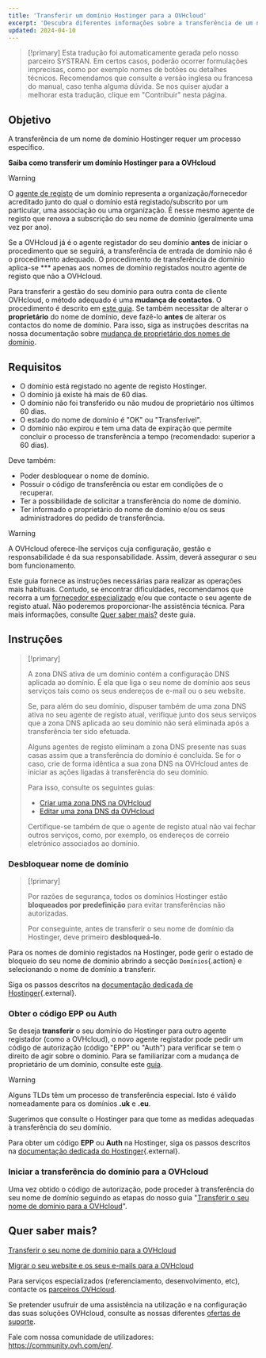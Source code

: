 ```yaml
---
title: 'Transferir um domínio Hostinger para a OVHcloud'
excerpt: 'Descubra diferentes informações sobre a transferência de um nome de domínio Hostinger para a OVHcloud'
updated: 2024-04-10
---
```


> [!primary]
> Esta tradução foi automaticamente gerada pelo nosso parceiro SYSTRAN. Em certos casos, poderão ocorrer formulações imprecisas, como por exemplo nomes de botões ou detalhes técnicos. Recomendamos que consulte a versão inglesa ou francesa do manual, caso tenha alguma dúvida. Se nos quiser ajudar a melhorar esta tradução, clique em "Contribuir" nesta página.
>

## Objetivo

A transferência de um nome de domínio Hostinger requer um processo específico.

**Saiba como transferir um domínio Hostinger para a OVHcloud**

> [!warning]
>
> O [agente de registo](https://www.ovhcloud.com/pt/learn/what-is-domain-name-registrar/) de um domínio representa a organização/fornecedor acreditado junto do qual o domínio está registado/subscrito por um particular, uma associação ou uma organização. É nesse mesmo agente de registo que renova a subscrição do seu nome de domínio (geralmente uma vez por ano).
>
> Se a OVHcloud já é o agente registador do seu domínio **antes** de iniciar o procedimento que se seguirá, a transferência de entrada de domínio não é o procedimento adequado. O procedimento de transferência de domínio aplica-se *** apenas aos nomes de domínio registados noutro agente de registo que não a OVHcloud.
>
> Para transferir a gestão do seu domínio para outra conta de cliente OVHcloud, o método adequado é uma **mudança de contactos**. O procedimento é descrito em [este guia](/pages/account_and_service_management/account_information/managing_contacts).
> Se também necessitar de alterar o **proprietário** do nome de domínio, deve fazê-lo **antes** de alterar os contactos do nome de domínio. Para isso, siga as instruções descritas na nossa documentação sobre [mudança de proprietário dos nomes de domínio](/pages/web_cloud/domains/trade_domain).
>

## Requisitos

- O domínio está registado no agente de registo Hostinger.
- O domínio já existe há mais de 60 dias.
- O domínio não foi transferido ou não mudou de proprietário nos últimos 60 dias.
- O estado do nome de domínio é "OK" ou "Transferível".
- O domínio não expirou e tem uma data de expiração que permite concluir o processo de transferência a tempo (recomendado: superior a 60 dias).

Deve também:

- Poder desbloquear o nome de domínio.
- Possuir o código de transferência ou estar em condições de o recuperar.
- Ter a possibilidade de solicitar a transferência do nome de domínio.
- Ter informado o proprietário do nome de domínio e/ou os seus administradores do pedido de transferência.

> [!warning]
>
> A OVHcloud oferece-lhe serviços cuja configuração, gestão e responsabilidade é da sua responsabilidade. Assim, deverá assegurar o seu bom funcionamento.
>
> Este guia fornece as instruções necessárias para realizar as operações mais habituais. Contudo, se encontrar dificuldades, recomendamos que recorra a um [fornecedor especializado](https://partner.ovhcloud.com/pt/directory/) e/ou que contacte o seu agente de registo atual. Não poderemos proporcionar-lhe assistência técnica. Para mais informações, consulte [Quer saber mais?](#go-further) deste guia.
>

## Instruções

> [!primary]
>
> A zona DNS ativa de um domínio contém a configuração DNS aplicada ao domínio. É ela que liga o seu nome de domínio aos seus serviços tais como os seus endereços de e-mail ou o seu website.
>
> Se, para além do seu domínio, dispuser também de uma zona DNS ativa no seu agente de registo atual, verifique junto dos seus serviços que a zona DNS aplicada ao seu domínio não será eliminada após a transferência ter sido efetuada.
>
> Alguns agentes de registo eliminam a zona DNS presente nas suas casas assim que a transferência do domínio é concluída. Se for o caso, crie de forma idêntica a sua zona DNS na OVHcloud antes de iniciar as ações ligadas à transferência do seu domínio.
>
> Para isso, consulte os seguintes guias:
>
> - [Criar uma zona DNS na OVHcloud](pages/web_cloud/domains/dns_zone_create)
> - [Editar uma zona DNS da OVHcloud](/pages/web_cloud/domains/dns_zone_edit)
>
> Certifique-se também de que o agente de registo atual não vai fechar outros serviços, como, por exemplo, os endereços de correio eletrónico associados ao domínio.
>

### Desbloquear nome de domínio

> [!primary]
>
> Por razões de segurança, todos os domínios Hostinger estão **bloqueados por predefinição** para evitar transferências não autorizadas.
>
> Por conseguinte, antes de transferir o seu nome de domínio da Hostinger, deve primeiro **desbloqueá-lo**.
> 

Para os nomes de domínio registados na Hostinger, pode gerir o estado de bloqueio do seu nome de domínio abrindo a secção `Domínios`{.action} e selecionando o nome de domínio a transferir.

Siga os passos descritos na [documentação dedicada de Hostinger](https://support.hostinger.com/pt/articles/4791444-como-bloquear-ou-desbloquear-a-transferencia-de-um-dominio){.external}.

### Obter o código EPP ou Auth

Se deseja **transferir** o seu domínio do Hostinger para outro agente registador (como a OVHcloud), o novo agente registador pode pedir um código de autorização (código "EPP" ou "Auth") para verificar se tem o direito de agir sobre o domínio.
Para se familiarizar com a mudança de proprietário de um domínio, consulte este [guia](pages/web_cloud/domains/trade_domain).

> [!warning]
>
> Alguns TLDs têm um processo de transferência especial. Isto é válido nomeadamente para os domínios **.uk** e **.eu**.
>
> Sugerimos que consulte o Hostinger para que tome as medidas adequadas à transferência do seu domínio.
> 

Para obter um código **EPP** ou **Auth** na Hostinger, siga os passos descritos na [documentação dedicada do Hostinger](https://support.hostinger.com/pt/articles/1583203-como-obter-o-codigo-epp-ou-de-autenticacao-para-transferencia-de-dominio-na-hostinger){.external}.

### Iniciar a transferência do domínio para a OVHcloud

Uma vez obtido o código de autorização, pode proceder à transferência do seu nome de domínio seguindo as etapas do nosso guia "[Transferir o seu nome de domínio para a OVHcloud](/pages/web_cloud/domains/transfer_incoming_generic_domain)".

## Quer saber mais? <a name="go-further"></a>

[Transferir o seu nome de domínio para a OVHcloud](/pages/web_cloud/domains/transfer_incoming_generic_domain)

[Migrar o seu website e os seus e-mails para a OVHcloud](/pages/web_cloud/web_hosting/hosting_migrating_to_ovh)

Para serviços especializados (referenciamento, desenvolvimento, etc), contacte os [parceiros OVHcloud](https://partner.ovhcloud.com/pt/directory/).

Se pretender usufruir de uma assistência na utilização e na configuração das suas soluções OVHcloud, consulte as nossas diferentes [ofertas de suporte](/links//support).

Fale com nossa comunidade de utilizadores: <https://community.ovh.com/en/>.
